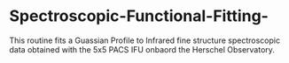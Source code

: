# Spectroscopic-Functional-Fitting-

This routine fits a Guassian Profile to Infrared fine structure spectroscopic data obtained with the 5x5 PACS IFU onbaord the Herschel Observatory.
